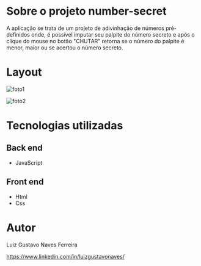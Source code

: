 # Sobre o projeto number-secret
A aplicação se trata de um projeto de adivinhação de números pré-definidos onde, é possível  imputar seu palpite do número secreto e após o clique do mouse no botão "CHUTAR" retorna se o número do palpite é menor, maior ou se acertou o número secreto.

# Layout 
![foto1](https://github.com/luizGustavoNaves/number-secret/assets/92766922/7b6a0d09-f164-4b65-b6a7-51932b692a53)

![foto2](https://github.com/luizGustavoNaves/number-secret/assets/92766922/2920033d-3672-479f-afd0-f50b9e4f8348)

# Tecnologias utilizadas
## Back end
- JavaScript

## Front end
- Html
- Css

# Autor

Luiz Gustavo Naves Ferreira 

https://www.linkedin.com/in/luizgustavonaves/
  
